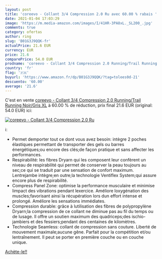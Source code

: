 ```yaml
---
layout: post
title: 'coreevo - Collant 3/4 Compression 2.0 Ru avec 60.00 % rabais '
date: 2021-01-04 17:03:29
image: 'https://m.media-amazon.com/images/I/41HR-3PA8xL._SL200_.jpg'
comments: true
category: ofertas
author: ring
slug: 'B01G3J9QQK-fr'
actualPrice: 21.6 EUR
currency: EUR
price: 21.6
comparePrice: 54.0 EUR
prodname: 'coreevo - Collant 3/4 Compression 2.0 Running/Trail Running  Noir/Gris  XL'
country: 'fr'
flag: '🇫🇷'
buyurl: 'https://www.amazon.fr/dp/B01G3J9QQK/?tag=tolees0d-21'
descuento: '60.00'
average: '21.6'
---
```


C'est en vente [coreevo - Collant 3/4 Compression 2.0 Running/Trail Running  Noir/Gris  XL](https://www.amazon.fr/dp/B01G3J9QQK/?tag=tolees0d-21)  à  60.00 % de réduction, prix final  21.6 EUR (original: 54.0 EUR) ici:

[![coreevo - Collant 3/4 Compression 2.0 Ru](https://m.media-amazon.com/images/I/41HR-3PA8xL._SL200_.jpg)](https://www.amazon.fr/dp/B01G3J9QQK/?tag=tolees0d-21)

ℹ️:

- Permet demporter tout ce dont vous avez besoin: intègre 2 poches élastiques permettant de transporter des gels ou barres énergétiques;ou encore des clés;de façon pratique et sans affecter les performances.
- Respirabilité: les fibres Dryarn qui les composent leur confèrent un niveau de respirabilité qui permet de conserver la peau toujours au sec;ce qui se traduit par une sensation de confort maximum. Lentrejambe intègre;en outre;la technologie Ventiflex System;qui assure encore plus de respirabilité.
- Compress Panel Zone: optimise la performance musculaire et minimise limpact des vibrations pendant lexercice. Améliore loxygénation des muscles;favorisant ainsi la récupération lors dun effort intense et prolongé. Améliore les sensations immédiates.
- Compression durable: grâce à lutilisation des fibres de polypropylène Dryarn;la compression de ce collant ne diminue pas au fil du temps ou de lusage. Il offre un soutien maximum des quadriceps;des ischio-jambiers et des fessiers;pendant des centaines de kilomètres.
- Technologie Seamless: collant de compression sans couture. Liberté de mouvement maximale;aucune gêne. Parfait pour la compétition et/ou lentraînement. Il peut se porter en première couche ou en couche unique.

[Achète-le!!](https://www.amazon.fr/dp/B01G3J9QQK/?tag=tolees0d-21)
